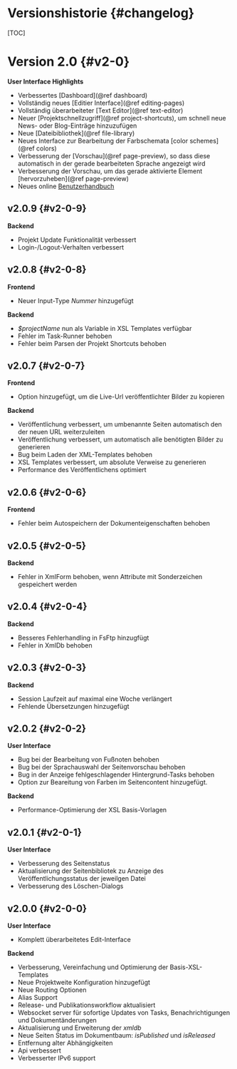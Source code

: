 Versionshistorie     {#changelog}
================

[TOC]

Version 2.0   {#v2-0}
===========

**User Interface Highlights**

- Verbessertes [Dashboard](@ref dashboard)
- Vollständig neues [Editier Interface](@ref editing-pages)
- Vollständig überarbeiteter [Text Editor](@ref text-editor)
- Neuer [Projektschnellzugriff](@ref project-shortcuts), um schnell neue News- oder Blog-Einträge hinzuzufügen
- Neue [Dateibibliothek](@ref file-library)
- Neues Interface zur Bearbeitung der Farbschemata [color schemes](@ref colors)
- Verbesserung der [Vorschau](@ref page-preview), so dass diese automatisch in der gerade bearbeiteten Sprache angezeigt wird
- Verbesserung der Vorschau, um das gerade aktivierte Element [hervorzuheben](@ref page-preview)
- Neues online [Benutzerhandbuch](https://docs.depage.net/depage-cms-manual/de/)


v2.0.9      {#v2-0-9}
------

**Backend**

- Projekt Update Funktionalität verbessert
- Login-/Logout-Verhalten verbessert


v2.0.8      {#v2-0-8}
------

**Frontend**

- Neuer Input-Type *Nummer* hinzugefügt

**Backend**

- *$projectName* nun als Variable in XSL Templates verfügbar
- Fehler im Task-Runner behoben
- Fehler beim Parsen der Projekt Shortcuts behoben

v2.0.7      {#v2-0-7}
------

**Frontend**

- Option hinzugefügt, um die Live-Url veröffentlichter Bilder zu kopieren

**Backend**

- Veröffentlichung verbessert, um umbenannte Seiten automatisch den der neuen URL weiterzuleiten
- Veröffentlichung verbessert, um automatisch alle benötigten Bilder zu generieren
- Bug beim Laden der XML-Templates behoben
- XSL Templates verbessert, um absolute Verweise zu generieren
- Performance des Veröffentlichens optimiert


v2.0.6      {#v2-0-6}
------

**Frontend**

- Fehler beim Autospeichern der Dokumenteigenschaften behoben


v2.0.5      {#v2-0-5}
------

**Backend**

- Fehler in XmlForm behoben, wenn Attribute mit Sonderzeichen gespeichert werden


v2.0.4      {#v2-0-4}
------

**Backend**

- Besseres Fehlerhandling in FsFtp hinzugfügt
- Fehler in XmlDb behoben


v2.0.3      {#v2-0-3}
------

**Backend**

- Session Laufzeit auf maximal eine Woche verlängert
- Fehlende Übersetzungen hinzugefügt


v2.0.2      {#v2-0-2}
------

**User Interface**

- Bug bei der Bearbeitung von Fußnoten behoben
- Bug bei der Sprachauswahl der Seitenvorschau behoben
- Bug in der Anzeige fehlgeschlagender Hintergrund-Tasks behoben
- Option zur Beareitung von Farben im Seitencontent hinzugefügt.

**Backend**

- Performance-Optimierung der XSL Basis-Vorlagen

v2.0.1      {#v2-0-1}
------

**User Interface**

- Verbesserung des Seitenstatus
- Aktualisierung der Seitenbibliotek zu Anzeige des Veröffentlichungsstatus der jeweilgen Datei
- Verbesserung des Löschen-Dialogs

v2.0.0      {#v2-0-0}
------

**User Interface**

- Komplett überarbeitetes Edit-Interface

**Backend**

- Verbesserung, Vereinfachung und Optimierung der Basis-XSL-Templates
- Neue Projektweite Konfiguration hinzugefügt
- Neue Routing Optionen
- Alias Support
- Release- und Publikationsworkflow aktualisiert
- Websocket server für sofortige Updates von Tasks, Benachrichtigungen und Dokumentänderungen
- Aktualisierung und Erweiterung der *xmldb*
- Neue Seiten Status im Dokumentbaum: *isPublished* und *isReleased*
- Entfernung alter Abhängigkeiten
- Api verbessert
- Verbesserter IPv6 support

